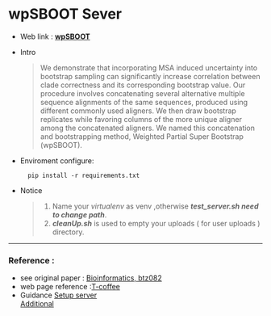 # wpSBOOT Sever
* Web link : **[wpSBOOT](https://wpsboot.page.link/main)**
* Intro

    >We demonstrate that incorporating MSA induced uncertainty into bootstrap sampling can significantly increase correlation between clade correctness and its corresponding bootstrap value. Our procedure involves concatenating several alternative multiple sequence alignments of the same sequences, produced using different commonly used aligners. We then draw bootstrap replicates while favoring columns of the more unique aligner among the concatenated aligners. We named this concatenation and bootstrapping method, Weighted Partial Super Bootstrap (wpSBOOT).

* Enviroment configure: 

  ```
    pip install -r requirements.txt
  ```

* Notice

    >1. Name your *virtualenv* as venv ,otherwise ***test_server.sh need to change path***.
    >2. ***cleanUp.sh*** is used to empty your uploads ( for user uploads ) directory.

---

### Reference :
- see original paper : [Bioinformatics, btz082](https://doi.org/10.1093/bioinformatics/btz082)
- web page reference :[T-coffee](http://tcoffee.crg.cat/apps/tcoffee/do:regular)
- Guidance 
    [Setup server](https://lufficc.com/blog/how-to-serve-flask-applications-with-uwsgi-and-nginx-on-ubuntu)  
    [Additional](https://hackmd.io/@Xpz2MX78SomsO4mV3ejdqg/SyvmmBCfX?type=view#%E6%9E%B6%E7%AB%99%EF%BC%9AuWSGI)
